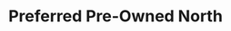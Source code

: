 ---
title: "Preferred Pre-Owned North"
url: /colorado-springs/preferred-pre-owned-north/
shop: car
---